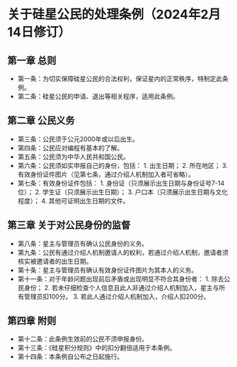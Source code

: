 # 关于硅星公民的处理条例（2024年2月14日修订）
## 第一章 总则
* 第一条：为切实保障硅星公民的合法权利，保证星内的正常秩序，特制定此条例。
* 第二条：硅星公民的申请、退出等相关程序，适用此条例。
## 第二章 公民义务
* 第三条：公民须于公元2000年或以后出生。
* 第四条：公民应对编程有基本的了解。
* 第五条：公民须为中华人民共和国公民。
* 第六条：公民须如实申报自己的身份，包括：
		1. 出生日期；
		2. 所在地区；
		3. 有效身份证件图片（见第七条，通过介绍人机制加入者可省略）。
* 第七条：有效身份证件包括：
		1. 身份证（只须展示出生日期与身份证号7-14位）；
		2. 学生证（只须展示出生日期）；
		3. 户口本（只须展示出生日期与文化程度）；
		4. 其他可证明出生日期的文件。
## 第三章 关于对公民身份的监督
* 第八条：星主与管理员有确认公民身份的义务。
* 第九条：公民有通过介绍人机制邀请人的权利，若通过介绍人机制，邀请者须核实被邀请者的出生日期。
* 第十条：星主与管理员有确认有效身份证件图片为其本人的义务。
* 第十一条：对于年龄问题出现前后矛盾或出现明显不符合其身份者：
		1. 除去公民身份；
		2. 若未仔细检查个人信息且此人非通过介绍人机制加入，星主与所有管理员扣100分。
		3. 若此人通过介绍人机制加入，介绍人扣200分。
## 第四章 附则
* 第十二条：此条例生效前的公民不须申报身份。
* 第十三条：《硅星积分规则》中的扣分翻倍适用于本条例。
* 第十四条：本条例自公布之日起施行。
